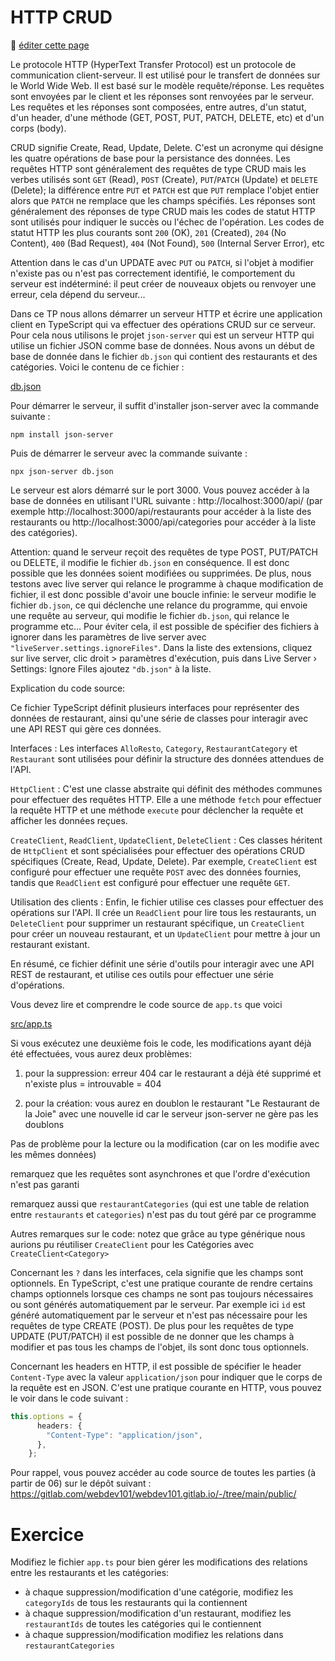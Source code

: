 # HTTP CRUD

:memo: [éditer cette page](https://gitlab.com/-/ide/project/webdev101/webdev101.gitlab.io/edit/main/-/public/16_http_CRUD/README.md)

Le protocole HTTP (HyperText Transfer Protocol) est un protocole de communication client-serveur. Il est utilisé pour le transfert de données sur le World Wide Web. Il est basé sur le modèle requête/réponse. Les requêtes sont envoyées par le client et les réponses sont renvoyées par le serveur. Les requêtes et les réponses sont composées, entre autres, d'un statut, d'un header, d'une méthode (GET, POST, PUT, PATCH, DELETE, etc) et d'un corps (body).

CRUD signifie Create, Read, Update, Delete. C'est un acronyme qui désigne les quatre opérations de base pour la persistance des données. Les requêtes HTTP sont généralement des requêtes de type CRUD mais les verbes utilisés sont `GET` (Read), `POST` (Create), `PUT`/`PATCH` (Update) et `DELETE` (Delete); la différence entre `PUT` et `PATCH` est que `PUT` remplace l'objet entier alors que `PATCH` ne remplace que les champs spécifiés. Les réponses sont généralement des réponses de type CRUD mais les codes de statut HTTP sont utilisés pour indiquer le succès ou l'échec de l'opération. Les codes de statut HTTP les plus courants sont `200` (OK), `201` (Created), `204` (No Content), `400` (Bad Request), `404` (Not Found), `500` (Internal Server Error), etc

Attention dans le cas d'un UPDATE avec `PUT` ou `PATCH`, si l'objet à modifier n'existe pas ou n'est pas correctement identifié, le comportement du serveur est indéterminé: il peut créer de nouveaux objets ou renvoyer une erreur, cela dépend du serveur... 

Dans ce TP nous allons démarrer un serveur HTTP et écrire une application client en TypeScript qui va effectuer des opérations CRUD sur ce serveur. Pour cela nous utilisons le projet `json-server` qui est un serveur HTTP qui utilise un fichier JSON comme base de données. Nous avons un début de base de donnée dans le fichier `db.json` qui contient des restaurants et des catégories. Voici le contenu de ce fichier :

[db.json](db.json ":include :type=code json")

Pour démarrer le serveur, il suffit d'installer json-server avec la commande suivante :

```terminal
npm install json-server
```

Puis de démarrer le serveur avec la commande suivante :

```terminal
npx json-server db.json
```

Le serveur est alors démarré sur le port 3000. Vous pouvez accéder à la base de données en utilisant l'URL suivante : http://localhost:3000/api/ (par exemple http://localhost:3000/api/restaurants pour accéder à la liste des restaurants ou http://localhost:3000/api/categories pour accéder à la liste des catégories).

Attention: quand le serveur reçoit des requêtes de type POST, PUT/PATCH ou DELETE, il modifie le fichier `db.json` en conséquence. Il est donc possible que les données soient modifiées ou supprimées. De plus, nous testons avec live server qui relance le programme à chaque modification de fichier, il est donc possible d'avoir une boucle infinie: le serveur modifie le fichier `db.json`, ce qui déclenche une relance du programme, qui envoie une requête au serveur, qui modifie le fichier `db.json`, qui relance le programme etc... Pour éviter cela, il est possible de spécifier des fichiers à ignorer dans les paramètres de live server avec `"liveServer.settings.ignoreFiles"`. Dans la liste des extensions, cliquez sur live server, clic droit > paramètres d'exécution, puis dans Live Server › Settings: Ignore Files ajoutez `"db.json"` à la liste.

Explication du code source:

Ce fichier TypeScript définit plusieurs interfaces pour représenter des données de restaurant, ainsi qu'une série de classes pour interagir avec une API REST qui gère ces données.

Interfaces : Les interfaces `AlloResto`, `Category`, `RestaurantCategory` et `Restaurant` sont utilisées pour définir la structure des données attendues de l'API.

`HttpClient` : C'est une classe abstraite qui définit des méthodes communes pour effectuer des requêtes HTTP. Elle a une méthode `fetch` pour effectuer la requête HTTP et une méthode `execute` pour déclencher la requête et afficher les données reçues.

`CreateClient`, `ReadClient`, `UpdateClient`, `DeleteClient` : Ces classes héritent de `HttpClient` et sont spécialisées pour effectuer des opérations CRUD spécifiques (Create, Read, Update, Delete). Par exemple, `CreateClient` est configuré pour effectuer une requête `POST` avec des données fournies, tandis que `ReadClient` est configuré pour effectuer une requête `GET`.

Utilisation des clients : Enfin, le fichier utilise ces classes pour effectuer des opérations sur l'API. Il crée un `ReadClient` pour lire tous les restaurants, un `DeleteClient` pour supprimer un restaurant spécifique, un `CreateClient` pour créer un nouveau restaurant, et un `UpdateClient` pour mettre à jour un restaurant existant.

En résumé, ce fichier définit une série d'outils pour interagir avec une API REST de restaurant, et utilise ces outils pour effectuer une série d'opérations.

Vous devez lire et comprendre le code source de `app.ts` que voici

[src/app.ts](src/app.ts ":include :type=code typescript")

Si vous exécutez une deuxième fois le code, les modifications ayant déjà été effectuées,
vous aurez deux problèmes:

1. pour la suppression: erreur 404 car le restaurant a déjà été supprimé et n'existe plus = introuvable = 404

2. pour la création:
vous aurez en doublon le restaurant "Le Restaurant de la Joie"
avec une nouvelle id
car le serveur json-server ne gère pas les doublons

Pas de problème pour la lecture ou la modification (car on les modifie avec les mêmes données)


remarquez que les requêtes sont asynchrones
et que l'ordre d'exécution n'est pas garanti

remarquez aussi que `restaurantCategories` (qui est une table de relation entre `restaurants` et `categories`) n'est pas du tout géré par ce programme

Autres remarques sur le code: notez que grâce au type générique <T> nous aurions pu réutiliser `CreateClient` pour les Catégories avec `CreateClient<Category>` 

Concernant les `?` dans les interfaces, cela signifie que les champs sont optionnels. En TypeScript, c'est une pratique courante de rendre certains champs optionnels lorsque ces champs ne sont pas toujours nécessaires ou sont générés automatiquement par le serveur. Par exemple ici `id` est généré automatiquement par le serveur et n'est pas nécessaire pour les requêtes de type CREATE (POST). De plus pour les requêtes de type UPDATE (PUT/PATCH) il est possible de ne donner que les champs à modifier et pas tous les champs de l'objet, ils sont donc tous optionnels. 

Concernant les headers en HTTP, il est possible de spécifier le header `Content-Type` avec la valeur `application/json` pour indiquer que le corps de la requête est en JSON. C'est une pratique courante en HTTP, vous pouvez le voir dans le code suivant :

```typescript
this.options = {
      headers: {
        "Content-Type": "application/json",
      },
    };
```

Pour rappel, vous pouvez accéder au code source de toutes les parties (à partir de 06) sur le dépôt suivant : https://gitlab.com/webdev101/webdev101.gitlab.io/-/tree/main/public/

# Exercice

Modifiez le fichier `app.ts` pour bien gérer les modifications des relations entre les restaurants et les catégories:

- à chaque suppression/modification d'une catégorie, modifiez les `categoryIds` de tous les restaurants qui la contiennent
- à chaque suppression/modification d'un restaurant, modifiez les `restaurantIds` de toutes les catégories qui le contiennent
- à chaque suppression/modification modifiez les relations dans `restaurantCategories`
